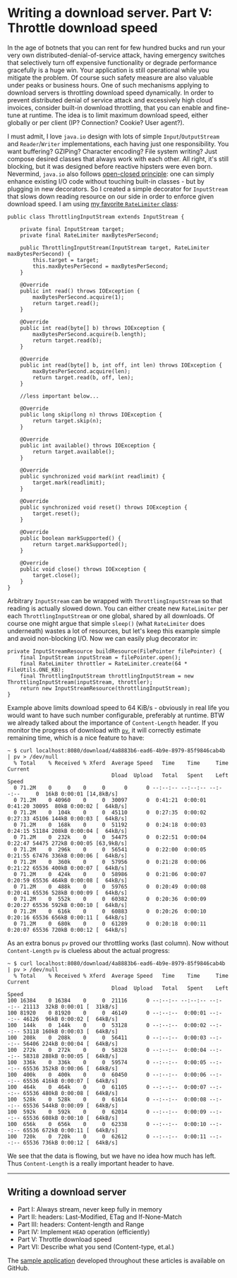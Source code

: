 # Writing a download server. Part V: Throttle download speed

In the age of botnets that you can rent for few hundred bucks and run your very own distributed-denial-of-service attack, having emergency switches that selectively turn off expensive functionality or degrade performance gracefully is a huge win. Your application is still operational while you mitigate the problem. Of course such safety measure are also valuable under peaks or business hours. One of such mechanisms applying to download servers is throttling download speed dynamically. In order to prevent distributed denial of service attack and excessively high cloud invoices, consider built-in download throttling, that you can enable and fine-tune at runtime. The idea is to limit maximum download speed, either globally or per client (IP? Connection? Cookie? User agent?).

I must admit, I love `java.io` design with lots of simple `Input`/`OutputStream` and `Reader`/`Writer` implementations, each having just one responsibility. You want buffering? GZIPing? Character encoding? File system writing? Just compose desired classes that always work with each other. All right, it's still blocking, but it was designed before reactive hipsters were even born. Nevermind, `java.io` also follows [open-closed principle](https://en.wikipedia.org/wiki/Open/closed_principle): one can simply enhance existing I/O code without touching built-in classes - but by plugging in new decorators. So I created a simple decorator for `InputStream` that slows down reading resource on our side in order to enforce given download speed. I am using [my favorite `RateLimiter` class](http://www.nurkiewicz.com/2012/09/ratelimiter-discovering-google-guava.html):

	public class ThrottlingInputStream extends InputStream {

		private final InputStream target;
		private final RateLimiter maxBytesPerSecond;

		public ThrottlingInputStream(InputStream target, RateLimiter maxBytesPerSecond) {
			this.target = target;
			this.maxBytesPerSecond = maxBytesPerSecond;
		}

		@Override
		public int read() throws IOException {
			maxBytesPerSecond.acquire(1);
			return target.read();
		}

		@Override
		public int read(byte[] b) throws IOException {
			maxBytesPerSecond.acquire(b.length);
			return target.read(b);
		}

		@Override
		public int read(byte[] b, int off, int len) throws IOException {
			maxBytesPerSecond.acquire(len);
			return target.read(b, off, len);
		}

		//less important below...

		@Override
		public long skip(long n) throws IOException {
			return target.skip(n);
		}

		@Override
		public int available() throws IOException {
			return target.available();
		}

		@Override
		public synchronized void mark(int readlimit) {
			target.mark(readlimit);
		}

		@Override
		public synchronized void reset() throws IOException {
			target.reset();
		}

		@Override
		public boolean markSupported() {
			return target.markSupported();
		}

		@Override
		public void close() throws IOException {
			target.close();
		}
	}

Arbitrary `InputStream` can be wrapped with `ThrottlingInputStream` so that reading is actually slowed down. You can either create new `RateLimiter` per each `ThrottlingInputStream` or one global, shared by all downloads. Of course one might argue that simple `sleep()` (what `RateLimiter` does underneath) wastes a lot of resources, but let's keep this example simple and avoid non-blocking I/O. Now we can easily plug decorator in:

	private InputStreamResource buildResource(FilePointer filePointer) {
		final InputStream inputStream = filePointer.open();
		final RateLimiter throttler = RateLimiter.create(64 * FileUtils.ONE_KB);
		final ThrottlingInputStream throttlingInputStream = new ThrottlingInputStream(inputStream, throttler);
		return new InputStreamResource(throttlingInputStream);
	}

Example above limits download speed to 64 KiB/s - obviously in real life you would want to have such number configurable, preferably at runtime. BTW we already talked about the importance of `Content-Length` header. If you monitor the progress of download with [`pv`](http://linux.die.net/man/1/pv), it will correctly estimate remaining time, which is a nice feature to have:

	~ $ curl localhost:8080/download/4a8883b6-ead6-4b9e-8979-85f9846cab4b | pv > /dev/null
	  % Total    % Received % Xferd  Average Speed   Time    Time     Time  Current
	                                 Dload  Upload   Total   Spent    Left  Speed
	  0 71.2M    0     0    0     0      0      0 --:--:-- --:--:-- --:--:--     0  16kB 0:00:01 [14,8kB/s]
	  0 71.2M    0 40960    0     0  30097      0  0:41:21  0:00:01  0:41:20 30095  80kB 0:00:02 [  64kB/s]
	  0 71.2M    0  104k    0     0  45110      0  0:27:35  0:00:02  0:27:33 45106 144kB 0:00:03 [  64kB/s]
	  0 71.2M    0  168k    0     0  51192      0  0:24:18  0:00:03  0:24:15 51184 208kB 0:00:04 [  64kB/s]
	  0 71.2M    0  232k    0     0  54475      0  0:22:51  0:00:04  0:22:47 54475 272kB 0:00:05 [63,9kB/s]
	  0 71.2M    0  296k    0     0  56541      0  0:22:00  0:00:05  0:21:55 67476 336kB 0:00:06 [  64kB/s]
	  0 71.2M    0  360k    0     0  57956      0  0:21:28  0:00:06  0:21:22 65536 400kB 0:00:07 [  64kB/s]
	  0 71.2M    0  424k    0     0  58986      0  0:21:06  0:00:07  0:20:59 65536 464kB 0:00:08 [  64kB/s]
	  0 71.2M    0  488k    0     0  59765      0  0:20:49  0:00:08  0:20:41 65536 528kB 0:00:09 [  64kB/s]
	  0 71.2M    0  552k    0     0  60382      0  0:20:36  0:00:09  0:20:27 65536 592kB 0:00:10 [  64kB/s]
	  0 71.2M    0  616k    0     0  60883      0  0:20:26  0:00:10  0:20:16 65536 656kB 0:00:11 [  64kB/s]
	  0 71.2M    0  680k    0     0  61289      0  0:20:18  0:00:11  0:20:07 65536 720kB 0:00:12 [  64kB/s]

As an extra bonus `pv` proved our throttling works (last column). Now without `Content-Length` `pv` is clueless about the actual progress:

	~ $ curl localhost:8080/download/4a8883b6-ead6-4b9e-8979-85f9846cab4b | pv > /dev/null
	  % Total    % Received % Xferd  Average Speed   Time    Time     Time  Current
	                                 Dload  Upload   Total   Spent    Left  Speed
	100 16384    0 16384    0     0  21116      0 --:--:-- --:--:-- --:--:-- 21113  32kB 0:00:01 [  31kB/s]
	100 81920    0 81920    0     0  46149      0 --:--:--  0:00:01 --:--:-- 46126  96kB 0:00:02 [  64kB/s]
	100  144k    0  144k    0     0  53128      0 --:--:--  0:00:02 --:--:-- 53118 160kB 0:00:03 [  64kB/s]
	100  208k    0  208k    0     0  56411      0 --:--:--  0:00:03 --:--:-- 56406 224kB 0:00:04 [  64kB/s]
	100  272k    0  272k    0     0  58328      0 --:--:--  0:00:04 --:--:-- 58318 288kB 0:00:05 [  64kB/s]
	100  336k    0  336k    0     0  59574      0 --:--:--  0:00:05 --:--:-- 65536 352kB 0:00:06 [  64kB/s]
	100  400k    0  400k    0     0  60450      0 --:--:--  0:00:06 --:--:-- 65536 416kB 0:00:07 [  64kB/s]
	100  464k    0  464k    0     0  61105      0 --:--:--  0:00:07 --:--:-- 65536 480kB 0:00:08 [  64kB/s]
	100  528k    0  528k    0     0  61614      0 --:--:--  0:00:08 --:--:-- 65536 544kB 0:00:09 [  64kB/s]
	100  592k    0  592k    0     0  62014      0 --:--:--  0:00:09 --:--:-- 65536 608kB 0:00:10 [  64kB/s]
	100  656k    0  656k    0     0  62338      0 --:--:--  0:00:10 --:--:-- 65536 672kB 0:00:11 [  64kB/s]
	100  720k    0  720k    0     0  62612      0 --:--:--  0:00:11 --:--:-- 65536 736kB 0:00:12 [  64kB/s]

We see that the data is flowing, but we have no idea how much has left. Thus `Content-Length` is a really important header to have.


---

## Writing a download server

* Part I: Always stream, never keep fully in memory
* Part II: headers: Last-Modified, ETag and If-None-Match
* Part III: headers: Content-length and Range
* Part IV: Implement `HEAD` operation (efficiently)
* Part V: Throttle download speed
* Part VI: Describe what you send (Content-type, et.al.)

The [sample application](https://github.com/nurkiewicz/download-server) developed throughout these articles is available on GitHub.
